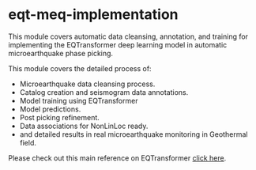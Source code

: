 # eqt-meq-implementation

This module covers automatic data cleansing, annotation, and training for implementing the EQTransformer deep learning model in automatic microearthquake phase picking.

This module covers the detailed process of:
- Microearthquake data cleansing process.
- Catalog creation and seismogram data annotations.
- Model training using EQTransformer
- Model predictions.
- Post picking refinement.
- Data associations for NonLinLoc ready.
- and detailed results in real microearthquake monitoring in Geothermal field.

Please check out this main reference on EQTransformer [click here](https://eqtransformer.readthedocs.io/en/latest/).
